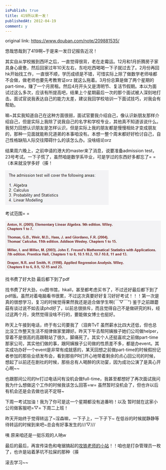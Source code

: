 ```yaml
---
isPublish: true
title: 419所以来一发！
publishedAt: 2012-04-19
comment: y
---
```


original link: https://www.douban.com/note/209881535/

悠哉悠哉到了419啊~于是来一发日记报告近况！

其实自从学校搬到西环之后，一直觉得很背，老在走霉运。12月和1月折腾房子家具身心疲惫，然后回家过年10天左右，东吃吃西喝喝一下子就过去了。2月份再回hk开始找工作，一直很不顺，学历成绩是不错，可惜实际上除了做数学老师啥都不会做，做老师也要先考教育证orz 就这么拖着。3月份总算是做了两个星期的part-time，赚了一个月房租。然后4月开头又是清明节、复活节假期。本以为面试过这么多次，应该有所提高吧，结果上个星期最后一次的那个面试被人深刻地打击。面试官说我表达自己的能力太差，建议我回学校培训一下面试技巧，对我会有帮助。

嘛~其实我知道自己在这种方面很弱，面试官要我介绍自己，像认识新朋友那样介绍自己，但是实际上我除了说我自己的名字和学校专业，其他真不知道该说什么。我努力回想认识朋友是怎样认识，但是实际上我的朋友都是慢慢相处才变成朋友的，那种一见面就能称兄道弟的本事咱没有。本想一整个周末都好好检讨自己，自己性格缺陷人际交往障碍什么的该怎么办。没啥结论orz

结果周六晚上，之前申请的港大的master来了消息，说要准备admission test，23号考试。一下子慌了，虽然咱是数学系毕业，可是学过的东西好多都忘了= =（本来就没学多好（揍！

![考试范围= =](../../assets/images/p209881535-1.jpg)

考试范围= =



![找书费了好大劲 最后都下到了pdf](../../assets/images/p209881535-2.jpg)

找书费了好大劲 最后都下到了pdf


找书费了好大劲，cu图书馆，hkall，甚至都考虑买书了，不过还好最后都下到了pdf版。虽然对着电脑看书很累，不过这次真要好好复习好好考试！！！第一次是真的很想学习，复习的时候觉得果然我还是适合做学生啊(￣▽￣") 鉴于之前跟蘑菇有谈过说不如去读phd好了，以前总很排斥，而且觉得自己不是做研究的料，经过这两个月，突然觉得没啥不行的，要能做女博士也挺好。

昨天上午接到电话，终于有公司要我了（泪奔TvT 虽然薪水比四大还低，但也总比没工作整天生活不规律做家里蹲好。昨天下午去帮阿姨猴子她们公司做helper，穿着不是很高的高跟鞋站了很久，脚痛死了。其实个人还挺喜欢之前做part-time那家公司，其实他们做的事，跟阿姨猴子公司做的性质差不多，都是办event。其实成功办好一个event是非常有成就感的，某天回想之前做part-time的时候假扮记者参加的那些业绩发布会，看到那些PR们开心地带着剩余的点心回公司的时候，想起了以前还在剧社的时候，那些总有人喝醉的庆功宴，因为成功公演了是真心开心啊~~

也跟那间公司的hr打过电话问有没机会做full-time，我甚至都想好了再次面试我问我为什么想做这个工作的时候我该怎么回答=w= 虽然暂时没机会了，但也许以后有机会还是会去做也说不定呀~

下周一考试加油！我为了你可是这一个星期都没有追番哟！以及
暂时就在这家小公司做客服吧=▽= 下周二上班！

昨天开始终于觉得转运了~淫森嘛，一下子上，一下子下~
在低谷的时候就静静等待转运的时候到来吧~总会有好事发生的///▽///

咦 原来咱还是一挺乐观的人呐w

最后的最后，再宣传柒色和电锯搞起的[攻铁老师的小站](https://site.douban.com/135791/)！！咱也是打杂管理员一枚了，也许是站着茅坑不拉屎的那种（揍

滚去学习~~
